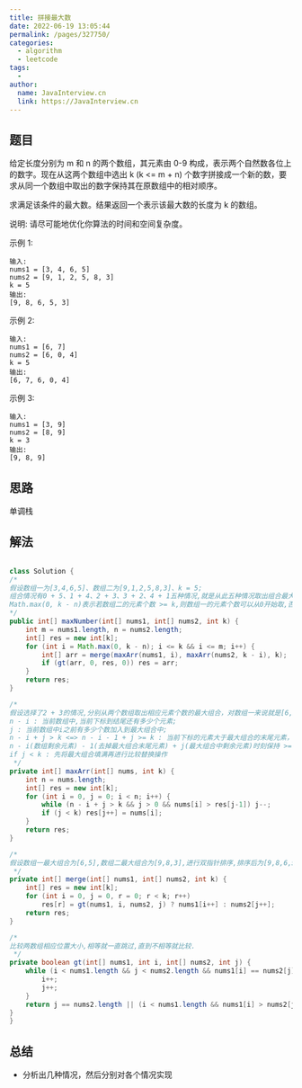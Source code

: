```yaml
---
title: 拼接最大数
date: 2022-06-19 13:05:44
permalink: /pages/327750/
categories:
  - algorithm
  - leetcode
tags:
  - 
author: 
  name: JavaInterview.cn
  link: https://JavaInterview.cn
---
```


## 题目

给定长度分别为 m 和 n 的两个数组，其元素由 0-9 构成，表示两个自然数各位上的数字。现在从这两个数组中选出 k (k <= m + n) 个数字拼接成一个新的数，要求从同一个数组中取出的数字保持其在原数组中的相对顺序。

求满足该条件的最大数。结果返回一个表示该最大数的长度为 k 的数组。

说明: 请尽可能地优化你算法的时间和空间复杂度。

示例 1:

    输入:
    nums1 = [3, 4, 6, 5]
    nums2 = [9, 1, 2, 5, 8, 3]
    k = 5
    输出:
    [9, 8, 6, 5, 3]
示例 2:

    输入:
    nums1 = [6, 7]
    nums2 = [6, 0, 4]
    k = 5
    输出:
    [6, 7, 6, 0, 4]
示例 3:

    输入:
    nums1 = [3, 9]
    nums2 = [8, 9]
    k = 3
    输出:
    [9, 8, 9]


## 思路

单调栈

## 解法
```java

class Solution {
/*
假设数组一为[3,4,6,5]、数组二为[9,1,2,5,8,3]、k = 5;
组合情况有0 + 5、1 + 4、2 + 3、3 + 2、4 + 1五种情况,就是从此五种情况取出组合最大的一种;
Math.max(0, k - n)表示若数组二的元素个数 >= k,则数组一的元素个数可以从0开始取,否则在数组二的大小基础上补.
*/
public int[] maxNumber(int[] nums1, int[] nums2, int k) {
    int m = nums1.length, n = nums2.length;
    int[] res = new int[k];
    for (int i = Math.max(0, k - n); i <= k && i <= m; i++) {
        int[] arr = merge(maxArr(nums1, i), maxArr(nums2, k - i), k);
        if (gt(arr, 0, res, 0)) res = arr;
    }
    return res;
}

/*
假设选择了2 + 3的情况,分别从两个数组取出相应元素个数的最大组合，对数组一来说就是[6,5],对数组二来说是[9,8,3];
n - i : 当前数组中,当前下标到结尾还有多少个元素;
j : 当前数组中i之前有多少个数加入到最大组合中;
n - i + j > k <=> n - i - 1 + j >= k : 当前下标的元素大于最大组合的末尾元素，就需要弹出,弹出后的元素减少,故j--,
n - i(数组剩余元素) - 1(去掉最大组合末尾元素) + j(最大组合中剩余元素)时刻保持 >= k;
if j < k : 先将最大组合填满再进行比较替换操作
 */
private int[] maxArr(int[] nums, int k) {
    int n = nums.length;
    int[] res = new int[k];
    for (int i = 0, j = 0; i < n; i++) {
        while (n - i + j > k && j > 0 && nums[i] > res[j-1]) j--;
        if (j < k) res[j++] = nums[i];
    }
    return res;
}

/*
假设数组一最大组合为[6,5],数组二最大组合为[9,8,3],进行双指针排序,排序后为[9,8,6,5,3]
 */
private int[] merge(int[] nums1, int[] nums2, int k) {
    int[] res = new int[k];
    for (int i = 0, j = 0, r = 0; r < k; r++)
        res[r] = gt(nums1, i, nums2, j) ? nums1[i++] : nums2[j++];
    return res;
}

/*
比较两数组相应位置大小,相等就一直跳过,直到不相等就比较.
 */
private boolean gt(int[] nums1, int i, int[] nums2, int j) {
    while (i < nums1.length && j < nums2.length && nums1[i] == nums2[j]) {
        i++;
        j++;
    }
    return j == nums2.length || (i < nums1.length && nums1[i] > nums2[j]);
}
}
```

## 总结

- 分析出几种情况，然后分别对各个情况实现 
